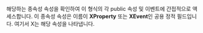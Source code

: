 해당하는 종속성 속성을 확인하여 이 형식의 각 public 속성 및 이벤트에 간접적으로 액세스합니다. 이 종속성 속성은 이름이 **XProperty** 또는 **XEvent**인 공용 정적 필드입니다. 여기서 X는 해당 속성을 나타냅니다.